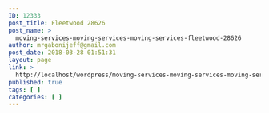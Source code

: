 ```yaml
---
ID: 12333
post_title: Fleetwood 28626
post_name: >
  moving-services-moving-services-moving-services-fleetwood-28626
author: mrgabonijeff@gmail.com
post_date: 2018-03-28 01:51:31
layout: page
link: >
  http://localhost/wordpress/moving-services-moving-services-moving-services-fleetwood-28626/
published: true
tags: [ ]
categories: [ ]
---
```

